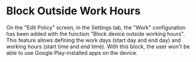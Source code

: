 # Block Outside Work Hours

On the "Edit Policy" screen, in the Settings tab, the "Work" configuration has been added with the function "Block device outside working hours". This feature allows defining the work days (start day and end day) and working hours (start time and end time). With this block, the user won't be able to use Google Play-installed apps on the device.

